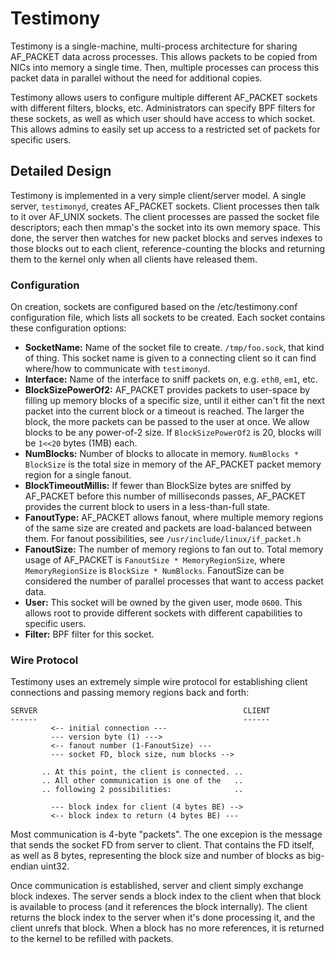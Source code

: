 Testimony
=========

Testimony is a single-machine, multi-process architecture for sharing AF_PACKET
data across processes.  This allows packets to be copied from NICs into memory
a single time.  Then, multiple processes can process this packet data in
parallel without the need for additional copies.

Testimony allows users to configure multiple different AF_PACKET sockets with
different filters, blocks, etc.  Administrators can specify BPF filters for
these sockets, as well as which user should have access to which socket.  This
allows admins to easily set up access to a restricted set of packets for
specific users.

Detailed Design
---------------

Testimony is implemented in a very simple client/server model.  A single server,
`testimonyd`, creates AF_PACKET sockets.  Client processes then talk to it over
AF_UNIX sockets.  The client processes are passed the socket file descriptors;
each then mmap's the socket into its own memory space.  This done, the server
then watches for new packet blocks and serves indexes to those blocks out to
each client, reference-counting the blocks and returning them to the kernel only
when all clients have released them.

### Configuration ###

On creation, sockets are configured based on the /etc/testimony.conf
configuration file, which lists all sockets to be created.  Each socket contains
these configuration options:

*   **SocketName:**  Name of the socket file to create.  `/tmp/foo.sock`, that kind
     of thing.  This socket name is given to a connecting client so it can find
     where/how to communicate with `testimonyd`.
*   **Interface:**  Name of the interface to sniff packets on, e.g. `eth0`, `em1`,
     etc.
*   **BlockSizePowerOf2:**  AF_PACKET provides packets to user-space by filling up
     memory blocks of a specific size, until it either can't fit the next packet
     into the current block or a timeout is reached.  The larger the block, the
     more packets can be passed to the user at once.  We allow blocks to be any
     power-of-2 size.  If `BlockSizePowerOf2` is 20, blocks will be `1<<20`
     bytes (1MB) each.
*   **NumBlocks:**  Number of blocks to allocate in memory.  `NumBlocks *
     BlockSize` is the total size in memory of the AF_PACKET packet memory
     region for a single fanout.
*   **BlockTimeoutMillis:**  If fewer than BlockSize bytes are sniffed by AF_PACKET
     before this number of milliseconds passes, AF_PACKET provides the current
     block to users in a less-than-full state.
*   **FanoutType:**  AF_PACKET allows fanout, where multiple memory regions of the
     same size are created and packets are load-balanced between them.  For
     fanout possibilities, see `/usr/include/linux/if_packet.h`
*   **FanoutSize:**  The number of memory regions to fan out to.  Total memory
     usage of AF_PACKET is `FanoutSize * MemoryRegionSize`, where
     `MemoryRegionSize` is `BlockSize * NumBlocks`.  FanoutSize can be
     considered the number of parallel processes that want to access packet
     data.
*   **User:** This socket will be owned by the given user, mode `0600`.  This
     allows root to provide different sockets with different capabilities to
     specific users.
*   **Filter:** BPF filter for this socket.

### Wire Protocol ###

Testimony uses an extremely simple wire protocol for establishing client
connections and passing memory regions back and forth:

    SERVER                                              CLIENT
    ------                                              ------
             <-- initial connection ---
             --- version byte (1) --->
             <-- fanout number (1-FanoutSize) ---
             --- socket FD, block size, num blocks -->

           .. At this point, the client is connected. ..
           .. All other communication is one of the   ..
           .. following 2 possibilities:              ..

             --- block index for client (4 bytes BE) -->
             <-- block index to return (4 bytes BE) ---

Most communication is 4-byte "packets".  The one excepion is the message
that sends the socket FD from server to client.  That contains the FD itself, as
well as 8 bytes, representing the block size and number of blocks as big-endian
uint32.

Once communication is established, server and client simply exchange block
indexes.  The server sends a block index to the client when that block is
available to process (and it references the block internally).  The client
returns the block index to the server when it's done processing it, and the
client unrefs that block.  When a block has no more references, it is returned
to the kernel to be refilled with packets.

